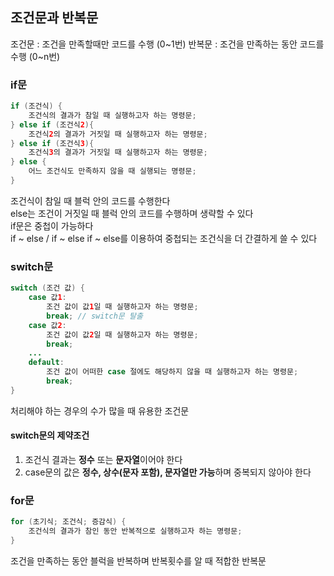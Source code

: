 ## 조건문과 반복문

조건문 : 조건을 만족할때만 코드를 수행 (0~1번)
반복문 : 조건을 만족하는 동안 코드를 수행 (0~n번)

### if문



```java
if (조건식) {
    조건식의 결과가 참일 때 실행하고자 하는 명령문;
} else if (조건식2){
	조건식2의 결과가 거짓일 때 실행하고자 하는 명령문;
} else if (조건식3){
	조건식3의 결과가 거짓일 때 실행하고자 하는 명령문;
} else {
	어느 조건식도 만족하지 않을 때 실행되는 명령문;
}
```
조건식이 참일 때 블럭 안의 코드를 수행한다   
else는 조건이 거짓일 때 블럭 안의 코드를 수행하며 생략할 수 있다   
if문은 중첩이 가능하다   
if ~ else / if ~ else if ~ else를 이용하여 중첩되는 조건식을 더 간결하게 쓸 수 있다   


### switch문

```java
switch (조건 값) {
    case 값1:
        조건 값이 값1일 때 실행하고자 하는 명령문;
        break; // switch문 탈출
    case 값2:
        조건 값이 값2일 때 실행하고자 하는 명령문;
        break;
    ...
    default:
        조건 값이 어떠한 case 절에도 해당하지 않을 때 실행하고자 하는 명령문;
        break;
}
```

처리해야 하는 경우의 수가 많을 때 유용한 조건문   

#### switch문의 제약조건

1. 조건식 결과는 **정수** 또는 **문자열**이어야 한다
2. case문의 값은 **정수, 상수(문자 포함), 문자열만 가능**하며 중복되지 않아야 한다

### for문

```java
for (초기식; 조건식; 증감식) {
    조건식의 결과가 참인 동안 반복적으로 실행하고자 하는 명령문;
}
```

조건을 만족하는 동안 블럭을 반복하며 반복횟수를 알 때 적합한 반복문   
